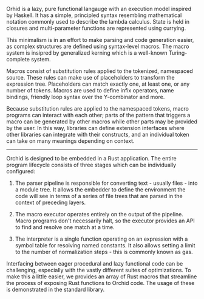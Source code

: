Orhid is a lazy, pure functional langauge with an execution model inspired by Haskell. It has a simple, principled syntax resembling mathematical notation commonly used to describe the lambda calculus. State is held in closures and multi-parameter functions are represented using currying.

This minimalism is in an effort to make parsing and code generation easier, as complex structures are defined using syntax-level macros. The macro system is insipred by generalized kerning which is a well-known Turing-complete system.

Macros consist of substitution rules applied to the tokenized, namespaced source. These rules can make use of placeholders to transform the expression tree. Placeholders can match exactly one, at least one, or any number of tokens. Macros are used to define infix operators, name bindings, friendly loop syntax over the Y-combinator and more.

Because substitution rules are applied to the namespaced tokens, macro programs can interact with each other; parts of the pattern that triggers a macro can be generated by other macros while other parts may be provided by the user. In this way, libraries can define extension interfaces where other libraries can integrate with their constructs, and an individual token can take on many meanings depending on context.

---

Orchid is designed to be embedded in a Rust application. The entire program lifecycle consists of three stages which can be individually configured:

1. The parser pipeline is responsible for converting text - usually files - into a module tree. It allows the embedder to define the environment the code will see in terms of a series of file trees that are parsed in the context of preceding layers.

2. The macro executor operates entirely on the output of the pipeline. Macro programs don't necessarily halt, so the executor provides an API to find and resolve one match at a time.

3. The interpreter is a single function operating on an expression with a symbol table for resolving named constants. It also allows setting a limit to the number of normalization steps - this is commonly known as gas.

Interfacing between eager procedural and lazy functional code can be challenging, especially with the vastly different suites of optimizations. To make this a little easier, we provides an array of Rust macros that streamline the process of exposing Rust functions to Orchid code. The usage of these is demonstrated in the standard library.